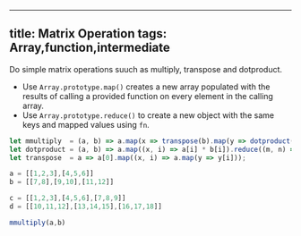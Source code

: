  ---
title: Matrix Operation
tags: Array,function,intermediate
---

Do simple matrix operations suuch as multiply, transpose and dotproduct.

- Use `Array.prototype.map()` creates a new array populated with the results of calling a provided function on every element in the calling array.
- Use `Array.prototype.reduce()` to create a new object with the same keys and mapped values using `fn`.

```js
let mmultiply  = (a, b) => a.map(x => transpose(b).map(y => dotproduct(x, y)));
let dotproduct = (a, b) => a.map((x, i) => a[i] * b[i]).reduce((m, n) => m + n);
let transpose  = a => a[0].map((x, i) => a.map(y => y[i]));
```

```js
a = [[1,2,3],[4,5,6]]
b = [[7,8],[9,10],[11,12]]

c = [[1,2,3],[4,5,6],[7,8,9]]
d = [[10,11,12],[13,14,15],[16,17,18]]

mmultiply(a,b)

```
